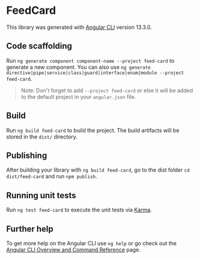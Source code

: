 # FeedCard

This library was generated with [Angular CLI](https://github.com/angular/angular-cli) version 13.3.0.

## Code scaffolding

Run `ng generate component component-name --project feed-card` to generate a new component. You can also use `ng generate directive|pipe|service|class|guard|interface|enum|module --project feed-card`.

> Note: Don't forget to add `--project feed-card` or else it will be added to the default project in your `angular.json` file.

## Build

Run `ng build feed-card` to build the project. The build artifacts will be stored in the `dist/` directory.

## Publishing

After building your library with `ng build feed-card`, go to the dist folder `cd dist/feed-card` and run `npm publish`.

## Running unit tests

Run `ng test feed-card` to execute the unit tests via [Karma](https://karma-runner.github.io).

## Further help

To get more help on the Angular CLI use `ng help` or go check out the [Angular CLI Overview and Command Reference](https://angular.io/cli) page.
